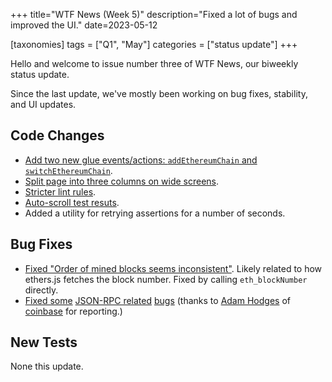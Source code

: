 +++
title="WTF News (Week 5)"
description="Fixed a lot of bugs and improved the UI."
date=2023-05-12

[taxonomies]
tags = ["Q1", "May"]
categories = ["status update"]
+++

Hello and welcome to issue number three of WTF News, our biweekly status update.

Since the last update, we've mostly been working on bug fixes, stability, and UI updates.

## Code Changes

 * [Add two new glue events/actions: `addEthereumChain` and `switchEthereumChain`][glue].
 * [Split page into three columns on wide screens][columns].
 * [Stricter lint rules][lints].
 * [Auto-scroll test resuts][scroll].
 * Added a utility for retrying assertions for a number of seconds.

## Bug Fixes

 * [Fixed "Order of mined blocks seems inconsistent"][ethers]. Likely related to how ethers.js fetches the block number. Fixed by calling `eth_blockNumber` directly.
 * [Fixed some][bug1] [JSON-RPC related][bug2] [bugs][bug3] (thanks to [Adam Hodges] of [coinbase] for reporting.)

## New Tests

None this update.

[glue]: https://github.com/wallet-test-framework/framework/commit/332c341cdbdde2218a52ebbaf2331d2d00b4ade5
[columns]: https://github.com/wallet-test-framework/framework/commit/0f7e863654ed6d18c987d0538b419e09f9ee5455
[lints]: https://github.com/wallet-test-framework/framework/commit/884a318f5cdd1b90c606f775dccaf4bdcb4c195a
[scroll]: https://github.com/wallet-test-framework/framework/commit/9f8d6b7dd16e392d34539e1378b77638da7e9aad
[ethers]: https://github.com/wallet-test-framework/framework/commit/e665ff070afd802eb0c73c8216d60b10ca7f8673
[coinbase]: https://www.coinbase.com/
[Adam Hodges]: https://twitter.com/asdag8
[bug1]: https://github.com/wallet-test-framework/framework/commit/9e00aab73c7c0c11fc981815b7e1ebb12c8c5139
[bug2]: https://github.com/wallet-test-framework/framework/commit/e420e22cbb2d6bd66c5bfa98eb09288ec306697d
[bug3]: https://github.com/wallet-test-framework/framework/commit/846047931c0116ed797d45e44e8857f9666f1efd
